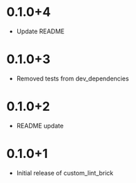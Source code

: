 # 0.1.0+4

- Update README

# 0.1.0+3

- Removed tests from dev_dependencies

# 0.1.0+2

- README update

# 0.1.0+1

- Initial release of custom_lint_brick

